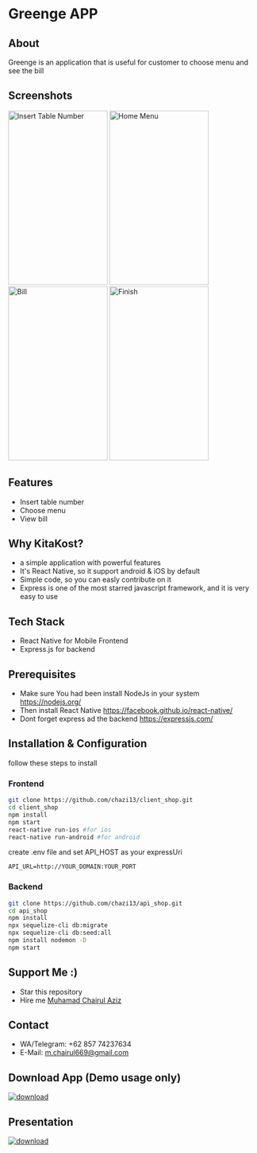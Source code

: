 # Greenge APP

## About

Greenge is an application that is useful for customer to choose menu and see the bill

## Screenshots

<p float="left">
 <img src="https://user-images.githubusercontent.com/48378351/64190203-037b1d00-cea0-11e9-9759-5be8c7d24ae8.png" width="200" height="350" alt="Insert Table Number"/>
 <img src="https://user-images.githubusercontent.com/48378351/64190237-14c42980-cea0-11e9-9562-e4b86a4cc00c.png" width="200" height="350" alt="Home Menu"/>
 <img src="https://user-images.githubusercontent.com/48378351/64190251-20175500-cea0-11e9-8816-df5fde796fda.png" width="200" height="350" alt="Bill"/>
 <img src="https://user-images.githubusercontent.com/48378351/64190271-2ad1ea00-cea0-11e9-8f4a-cfc366bf24a0.png" width="200" height="350" alt="Finish"/>
</p>


## Features

- Insert table number
- Choose menu
- View bill

## Why KitaKost?

- a simple application with powerful features
- It's React Native, so it support android & iOS by default
- Simple code, so you can easly contribute on it
- Express is one of the most starred javascript framework, and it is very easy to use

## Tech Stack

- React Native for Mobile Frontend
- Express.js for backend

## Prerequisites

- Make sure You had been install NodeJs in your system https://nodejs.org/
- Then install React Native https://facebook.github.io/react-native/
- Dont forget express ad the backend https://expressjs.com/

## Installation & Configuration

follow these steps to install

### Frontend

```bash
git clone https://github.com/chazi13/client_shop.git
cd client_shop
npm install
npm start
react-native run-ios #for ios
react-native run-android #for android
```

create .env file and set API_HOST as your expressUri

```env
API_URL=http://YOUR_DOMAIN:YOUR_PORT
```

### Backend

```bash
git clone https://github.com/chazi13/api_shop.git
cd api_shop
npm install
npx sequelize-cli db:migrate
npx sequelize-cli db:seed:all
npm install nodemon -D
npm start
```

## Support Me :)

  * Star this repository
  * Hire me [Muhamad Chairul Aziz](https://www.linkedin.com/in/muhamad-chairul-aziz/)

## Contact

  * WA/Telegram: +62 857 74237634
  * E-Mail: m.chairul669@gmail.com
  

## Download App (Demo usage only)
[![download](https://camo.githubusercontent.com/a9c59dcbf62ec123e8bb099fb473ad30554d70e6/68747470733a2f2f69312e77702e636f6d2f61706b6d6f6473696f732e636f6d2f77702d636f6e74656e742f75706c6f6164732f323031382f31322f446f776e6c6f61642d496e66696e6974652d44657369676e2d332e342e31302d41706b2e706e67 "Download")](https://drive.google.com/file/d/1qG-OmzIK-9H3OlG25NqUEktDvVOdC9cd/view?usp=sharing)

## Presentation
[![download](https://9to5google.com/wp-content/uploads/sites/4/2016/08/google-slides-icon.png?w=150 "Download")](https://drive.google.com/open?id=11U3YCddPZyl3_0Pj-ivC8_wXVkwnULK70-d5ga_A3aA)


